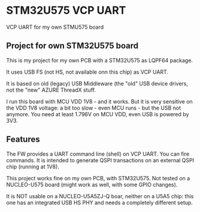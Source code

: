 # STM32U575 VCP UART
 VCP UART for my own STMU575 board

## Project for own STM32U575 board
This is my project for my own PCB with a STM32U575 as LQPF64 package.

It uses USB FS (not HS, not available onn this chip) as VCP UART.

It is based on old (legacy) USB Middleware (the "old" USB device drivers,
not the "new" AZURE ThreadX stuff.

I run this board with MCU VDD 1V8 - and it works.
But it is very sensitive on the VDD 1V8 voltage:
a bit too slow - even MCU runs - but the USB not anymore. You need at least
1.796V on MCU VDD, even USB is powered by 3V3.

## Features
The FW provides a UART command line (shell) on VCP UART.
You can fire commands. It is intended to generate QSPI transactions on an
external QSPI chip (running at 1V8).

This project works fine on my own PCB, with STM32U575. Not tested on a
NUCLEO-U575 board (might work as well, with some GPIO changes).

It is NOT usable on a NUCLEO-U5A5ZJ-Q boar, neither on a U5A5 chip: this one
has an integrated USB HS PHY and needs a completely different setup.

